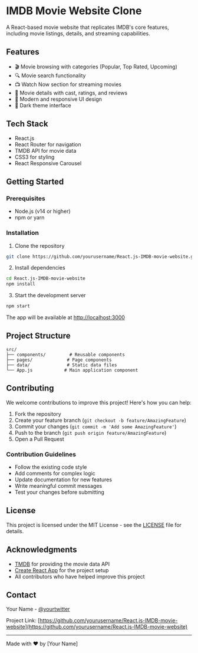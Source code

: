 # IMDB Movie Website Clone

A React-based movie website that replicates IMDB's core features, including movie listings, details, and streaming capabilities.

## Features

- 🎬 Movie browsing with categories (Popular, Top Rated, Upcoming)
- 🔍 Movie search functionality
- 📺 Watch Now section for streaming movies
- 🎥 Movie details with cast, ratings, and reviews
- 🎨 Modern and responsive UI design
- 🌙 Dark theme interface

## Tech Stack

- React.js
- React Router for navigation
- TMDB API for movie data
- CSS3 for styling
- React Responsive Carousel

## Getting Started

### Prerequisites

- Node.js (v14 or higher)
- npm or yarn

### Installation

1. Clone the repository
```bash
git clone https://github.com/yourusername/React.js-IMDB-movie-website.git
```

2. Install dependencies
```bash
cd React.js-IMDB-movie-website
npm install
```

3. Start the development server
```bash
npm start
```

The app will be available at [http://localhost:3000](http://localhost:3000)

## Project Structure

```
src/
├── components/         # Reusable components
├── pages/             # Page components
├── data/              # Static data files
└── App.js            # Main application component
```

## Contributing

We welcome contributions to improve this project! Here's how you can help:

1. Fork the repository
2. Create your feature branch (`git checkout -b feature/AmazingFeature`)
3. Commit your changes (`git commit -m 'Add some AmazingFeature'`)
4. Push to the branch (`git push origin feature/AmazingFeature`)
5. Open a Pull Request

### Contribution Guidelines

- Follow the existing code style
- Add comments for complex logic
- Update documentation for new features
- Write meaningful commit messages
- Test your changes before submitting

## License

This project is licensed under the MIT License - see the [LICENSE](LICENSE) file for details.

## Acknowledgments

- [TMDB](https://www.themoviedb.org/) for providing the movie data API
- [Create React App](https://create-react-app.dev/) for the project setup
- All contributors who have helped improve this project

## Contact

Your Name - [@yourtwitter](https://twitter.com/yourtwitter)

Project Link: [https://github.com/yourusername/React.js-IMDB-movie-website](https://github.com/yourusername/React.js-IMDB-movie-website)

---

Made with ❤️ by [Your Name]
